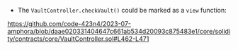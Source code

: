 - The `VaultController.checkVault()` could be marked as a `view` function:

https://github.com/code-423n4/2023-07-amphora/blob/daae020331404647c661ab534d20093c875483e1/core/solidity/contracts/core/VaultController.sol#L462-L471